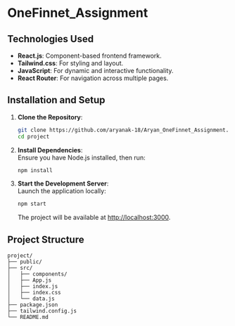 # OneFinnet_Assignment

## Technologies Used

- **React.js**: Component-based frontend framework.
- **Tailwind.css**: For styling and layout.
- **JavaScript**: For dynamic and interactive functionality.
- **React Router**: For navigation across multiple pages.

## Installation and Setup

1. **Clone the Repository**:

   ```bash
   git clone https://github.com/aryanak-18/Aryan_OneFinnet_Assignment.git
   cd project
   ```

2. **Install Dependencies**:  
   Ensure you have Node.js installed, then run:

   ```bash
   npm install
   ```

3. **Start the Development Server**:  
   Launch the application locally:
   ```bash
   npm start
   ```
   The project will be available at [http://localhost:3000](http://localhost:3000).

## Project Structure

```
project/
├── public/
├── src/
│   ├── components/
│   ├── App.js
│   ├── index.js
│   ├── index.css
│   └── data.js
├── package.json
├── tailwind.config.js
└── README.md
```
